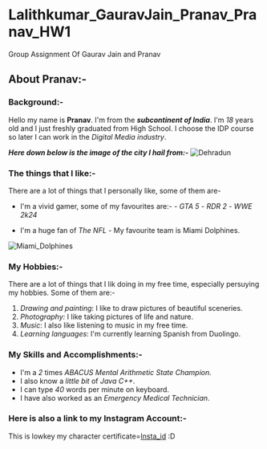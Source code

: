 # Lalithkumar_GauravJain_Pranav_Pranav_HW1
Group Assignment Of Gaurav Jain and Pranav

## About Pranav:-

### Background:-
Hello my name is __Pranav__. I'm from the ___subcontinent of India___. I'm _18_ years old and I just freshly graduated from High School. I choose the IDP course so later I can work in the _Digital Media industry_.

___Here down below is the image of the city I hail from:-___
![Dehradun](https://i.ytimg.com/vi/hE1hWY9ROI0/maxresdefault.jpg)

### The things that I like:-
There are a lot of things that I personally like, some of them are-

- I'm a vivid gamer, some of my favourites are:-
       -  _GTA 5_
       - _RDR 2_
       - _WWE 2k24_

- I'm a huge fan of _The NFL_
       - My favourite team is Miami Dolphines.

![Miami_Dolphines](https://static.clubs.nfl.com/image/upload/t_editorial_landscape_mobile/f_auto/dolphins/ruk446jpezddlqalb2zx.jpg)

### My Hobbies:-
There are a lot of things that I lik doing in my free time, especially persuying my hobbies. Some of them are:-

1. _Drawing and painting_: I like to draw pictures of beautiful sceneries.
2. _Photography:_ I like taking pictures of life and nature.
3. _Music_: I also like listening to music in my free time.
4. _Learning languages_: I'm currently learning Spanish from Duolingo.

### My Skills and Accomplishments:-

- I'm a *2* times *ABACUS Mental Arithmetic State Champion.*
- I also know a *little bit* of _Java C++_.
- I can type _40_ words per minute on keyboard.
- I have also worked as an _Emergency Medical Technician_.

### Here is also a link to my Instagram Account:-

This is lowkey my character certificate=[Insta_id](https://www.instagram.com/notpranavjain?igsh=cHg1aTRydGF2Mmow)
:D
